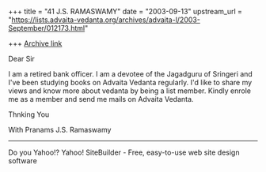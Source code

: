 +++
title = "41 J.S. RAMASWAMY"
date = "2003-09-13"
upstream_url = "https://lists.advaita-vedanta.org/archives/advaita-l/2003-September/012173.html"

+++
[Archive link](https://lists.advaita-vedanta.org/archives/advaita-l/2003-September/012173.html)

Dear Sir

I am a retired bank officer. I am a devotee of the Jagadguru of Sringeri and I've been studying books on Advaita Vedanta regularly. I'd like to share my views and know more about vedanta by being a list member. Kindly enrole me as a member and send me mails on Advaita Vedanta.

Thnking You

With Pranams
J.S. Ramaswamy


---------------------------------
Do you Yahoo!?
Yahoo! SiteBuilder - Free, easy-to-use web site design software

